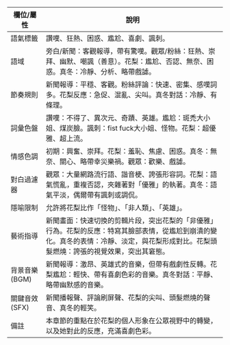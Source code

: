 | 欄位/屬性 | 說明 |
|---|---|
| 語氣標籤 | 讚嘆、狂熱、困惑、尷尬、喜劇、諷刺。 |
| 語域 | 旁白/新聞：客觀報導，帶有驚嘆。觀眾/粉絲：狂熱、崇拜、幽默、嘲諷（善意）。花梨：尷尬、否認、無奈、困惑。真冬：冷靜、分析、略帶戲謔。 |
| 節奏規則 | 新聞報導：平穩、客觀。粉絲評論：快速、密集、感嘆詞多。花梨反應：急促、混亂、尖叫。真冬對話：冷靜、有條理。 |
| 詞彙色盤 | 讚嘆：不得了、異次元、奇蹟、英雄。尷尬：斑禿大小姐、煤炭臉。諷刺：fist fuck大小姐、怪物。花梨：超優雅、超上流。 |
| 情感色調 | 初期：興奮、崇拜。花梨：羞恥、焦慮、困惑。真冬：無奈、關心、略帶幸災樂禍。觀眾：歡樂、戲謔。 |
| 對白過濾器 | 觀眾：大量網路流行語、諧音梗、誇張形容詞。花梨：語氣慌亂，重複否認，夾雜著對「優雅」的執著。真冬：語氣平淡，偶爾帶有諷刺或調侃。 |
| 隱喻限制 | 允許將花梨比作「怪物」、「非人類」、「英雄」。 |
| 藝術指導 | 新聞畫面：快速切換的剪輯片段，突出花梨的「非優雅」行為。花梨的反應：特寫其臉部表情，從尷尬到崩潰的變化。真冬的表情：冷靜、淡定，與花梨形成對比。花梨頭髮燃燒：誇張的視覺效果，突出其窘態。 |
| 背景音樂 (BGM) | 新聞報導：激昂、英雄式的音樂，但帶有戲劇性反轉。花梨尷尬：輕快、帶有喜劇色彩的音樂。真冬對話：平靜、略帶幽默感的音樂。 |
| 關鍵音效 (SFX) | 新聞播報聲、評論刷屏聲、花梨的尖叫、頭髮燃燒的聲音、真冬的輕笑。 |
| 備註 | 本章節的重點在於花梨的個人形象在公眾視野中的轉變，以及她對此的反應，充滿喜劇色彩。 |
